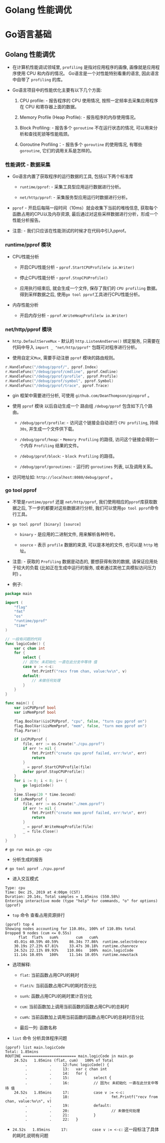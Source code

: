 # Golang 性能调优


# Go语言基础

## Golang 性能调优

* 在计算机性能调试领域里, `profiling` 是指对应用程序的画像, 画像就是应用程序使用 CPU 和内存的情况。 Go语言是一个对性能特别看重的语言, 因此语言中自带了 `profiling` 的库。 

* Go语言项目中的性能优化主要有以下几个方面:

  1. CPU profile: - 报告程序的 CPU 使用情况, 按照一定频率去采集应用程序在 CPU 和寄存器上面的数据。

  2. Memory Profile (Heap Profile): - 报告程序的内存使用情况。

  3. Block Profiling: - 报告多个 `goroutine` 不在运行状态的情况, 可以用来分析和查找死锁等性能瓶颈。 

  4. Goroutine Profiling：- 报告多个 `goroutine` 的使用情况, 有哪些 `goroutine`, 它们的调用关系是怎样的。



### 性能调优 - 数据采集

* Go语言内置了获取程序的运行数据的工具, 包括以下两个标准库

  * `runtime/pprof`: - 采集工具型应用运行数据进行分析。

  * `net/http/pprof`: - 采集服务型应用运行时数据进行分析。


* `pprof` - 开启后每隔一段时间（10ms）就会收集下当前的堆栈信息, 获取每个函数占用的CPU以及内存资源, 最后通过对这些采样数据进行分析，形成一个性能分析报告。

* 注意: -  我们只应该在性能测试的时候才在代码中引入pprof。



### runtime/pprof 模块


* CPU性能分析

  * 开启CPU性能分析 - `pprof.StartCPUProfile(w io.Writer)` 

  * 停止CPU性能分析 - `pprof.StopCPUProfile()`

  * 应用执行结束后, 就会生成一个文件, 保存了我们的 `CPU profiling` 数据。得到采样数据之后, 使用`go tool pprof`工具进行CPU性能分析。



* 内存性能分析

  * 开启内存分析 - `pprof.WriteHeapProfile(w io.Writer)` 



### net/http/pprof 模块

* `http.DefaultServeMux` - 默认的 `http.ListenAndServe()` 绑定服务, 只需要在代码中导入 `import _ "net/http/pprof"` 包既可对程序进行分析。

*  使用自定义`Mux`, 需要手动注册 `pprof` 模块的路由规则。

```go
r.HandleFunc("/debug/pprof/", pprof.Index)
r.HandleFunc("/debug/pprof/cmdline", pprof.Cmdline)
r.HandleFunc("/debug/pprof/profile", pprof.Profile)
r.HandleFunc("/debug/pprof/symbol", pprof.Symbol)
r.HandleFunc("/debug/pprof/trace", pprof.Trace)
```


* gin 框架中需要进行分析, 可使用 `github.com/DeanThompson/ginpprof` 。


* 使用 `pprof` 模块 以后自动生成一个 路由组 `/debug/pprof` 包含如下几个路由。

  * `/debug/pprof/profile`: - 访问这个链接会自动进行 `CPU profiling`, 持续 `30s`, 并生成一个文件供下载。

  * `/debug/pprof/heap`: -  `Memory Profiling` 的路径, 访问这个链接会得到一个内存 `Profiling` 结果的文件。

  * `/debug/pprof/block`: - `block Profiling` 的路径。

  * `/debug/pprof/goroutines`: - 运行的 `goroutines` 列表, 以及调用关系。

* 访问地址如: `http://localhost:8080/debug/pprof` 。



### go tool pprof

* 不管是`runtime/pprof` 还是 `net/http/pprof`, 我们使用相应的`pprof`库获取数据之后, 下一步的都要对这些数据进行分析, 我们可以使用`go tool pprof`命令行工具。

* `go tool pprof [binary] [source]`

  * `binary` - 是应用的二进制文件, 用来解析各种符号。

  * `source` - 表示 `profile` 数据的来源, 可以是本地的文件, 也可以是 `http` 地址。


* 注意:  - 获取的 `Profiling` 数据是动态的, 要想获得有效的数据,  请保证应用处于较大的负载 (比如正在生成中运行的服务, 或者通过其他工具模拟访问压力时) 。


* 例子:

```go
package main

import (
	"flag"
	"fmt"
	"os"
	"runtime/pprof"
	"time"
)

// 一段有问题的代码
func logicCode() {
	var c chan int
	for {
		select {
		// 因为c 未初始化 一直在此分支中等待 值
		case v := <-c:
			fmt.Printf("recv from chan, value:%v\n", v)
		default:
			// 未做任何处理
		}
	}
}

func main() {
	var isCPUPprof bool
	var isMemPprof bool

	flag.BoolVar(&isCPUPprof, "cpu", false, "turn cpu pprof on")
	flag.BoolVar(&isMemPprof, "mem", false, "turn mem pprof on")
	flag.Parse()

	if isCPUPprof {
		file, err := os.Create("./cpu.pprof")
		if err != nil {
			fmt.Printf("create cpu pprof failed, err:%v\n", err)
			return
		}
		_ = pprof.StartCPUProfile(file)
		defer pprof.StopCPUProfile()
	}
	for i := 0; i < 8; i++ {
		go logicCode()
	}
	time.Sleep(20 * time.Second)
	if isMemPprof {
		file, err := os.Create("./mem.pprof")
		if err != nil {
			fmt.Printf("create mem pprof failed, err:%v\n", err)
			return
		}
		_ = pprof.WriteHeapProfile(file)
		_ = file.Close()
	}
}

```

```shell
# go run main.go -cpu

```


* 分析生成的报告

```shell
# go tool pprof ./cpu.pprof

```

* 进入交互模式


```shell
Type: cpu
Time: Dec 25, 2019 at 4:00pm (CST)
Duration: 20.14s, Total samples = 1.85mins (550.58%)
Entering interactive mode (type "help" for commands, "o" for options)
(pprof) 
```


* `top` 命令 查看占用资源排行

```shell
(pprof) top 4
Showing nodes accounting for 110.86s, 100% of 110.89s total
Dropped 9 nodes (cum <= 0.55s)
      flat  flat%   sum%        cum   cum%
    45.01s 40.59% 40.59%     86.34s 77.86%  runtime.selectnbrecv
    30.19s 27.23% 67.81%     33.47s 30.18%  runtime.chanrecv
    24.52s 22.11% 89.93%    110.86s   100%  main.logicCode
    11.14s 10.05%   100%     11.14s 10.05%  runtime.newstack
```

* 选项解释:

  * `flat`: 当前函数占用CPU的耗时

  * `flati%`: 当前函数占用CPU的耗时百分比

  * `sun%`: 函数占用CPU的耗时累计百分比

  * `cum`: 当前函数加上调用当前函数的函数占用CPU的总耗时

  * `cum%`: 当前函数加上调用当前函数的函数占用CPU的总耗时百分比

  * 最后一列: 函数名称


* `list` 命令 分析具体程序问题


```shell
(pprof) list main.logicCode
Total: 1.85mins
ROUTINE ======================== main.logicCode in main.go
    24.52s   1.85mins (flat, cum)   100% of Total
         .          .     12:func logicCode() {
         .          .     13:   var c chan int
         .          .     14:   for {
         .          .     15:           select {
         .          .     16:           // 因为c 未初始化 一直在此分支中等待 值
    24.52s   1.85mins     17:           case v := <-c:
         .          .     18:                   fmt.Printf("recv from chan, value:%v\n", v)
         .          .     19:           default:
         .          .     20:                   // 未做任何处理
         .          .     21:           }
         .          .     22:   }

```

* `24.52s   1.85mins     17:           case v := <-c:`  这一段标注了具体的耗时,说明有问题





